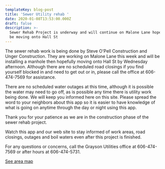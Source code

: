 ```yaml
---
templateKey: blog-post
title: 'Sewer Utility rehab '
date: 2020-01-08T13:53:00.000Z
draft: false
description: >-
  Sewer Rehab Project is underway and will continue on Malone Lane hopefully to
  be moving onto Hall St
---
```

The sewer rehab work is being done by Steve O'Pell Construction and Unger Construction.  They are working on Malone Lane this week and will be installing a manhole then hopefully moving onto Hall St by Wednesday afternoon.  Although there are no scheduled road closings if you find yourself blocked in and need to get out or in, please call the office at 606-474-7569 for assistance.    

There are no scheduled water outages at this time, although it is possible the water may need to go off, as is possible any time there is utility work being done.  We will keep you informed here on this site.  Please spread the word to your neighbors about this app so it is easier to have knowledge of what is going on anytime through the day or night using this app.  

Thank you for your patience as we are in the construction phase of the sewer rehab project. 

Watch this app and our web site to stay informed of work areas, road closings, outages and boil waters even after this project is finished. 

For any questions or concerns, call the Grayson Utilities office at 606-474-7569 or after hours at 606-474-5731.

[See area map](https://graysonutilities.geosync.cloud/map/)

